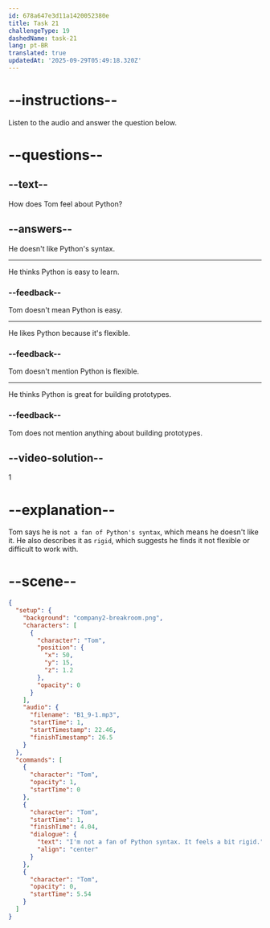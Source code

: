 ```yaml
---
id: 678a647e3d11a1420052380e
title: Task 21
challengeType: 19
dashedName: task-21
lang: pt-BR
translated: true
updatedAt: '2025-09-29T05:49:18.320Z'
---
```


<!-- (audio) Tom: I'm not a fan of Python's syntax—it feels a bit rigid. -->

# --instructions--

Listen to the audio and answer the question below.

# --questions--

## --text--

How does Tom feel about Python?

## --answers--

He doesn't like Python's syntax.

---

He thinks Python is easy to learn.

### --feedback--

Tom doesn't mean Python is easy.

---

He likes Python because it's flexible.

### --feedback--

Tom doesn't mention Python is flexible.

---

He thinks Python is great for building prototypes.

### --feedback--

Tom does not mention anything about building prototypes.

## --video-solution--

1

# --explanation--

Tom says he is `not a fan of Python's syntax`, which means he doesn't like it. He also describes it as `rigid`, which suggests he finds it not flexible or difficult to work with.

# --scene--

```json
{
  "setup": {
    "background": "company2-breakroom.png",
    "characters": [
      {
        "character": "Tom",
        "position": {
          "x": 50,
          "y": 15,
          "z": 1.2
        },
        "opacity": 0
      }
    ],
    "audio": {
      "filename": "B1_9-1.mp3",
      "startTime": 1,
      "startTimestamp": 22.46,
      "finishTimestamp": 26.5
    }
  },
  "commands": [
    {
      "character": "Tom",
      "opacity": 1,
      "startTime": 0
    },
    {
      "character": "Tom",
      "startTime": 1,
      "finishTime": 4.04,
      "dialogue": {
        "text": "I'm not a fan of Python syntax. It feels a bit rigid.",
        "align": "center"
      }
    },
    {
      "character": "Tom",
      "opacity": 0,
      "startTime": 5.54
    }
  ]
}
```
